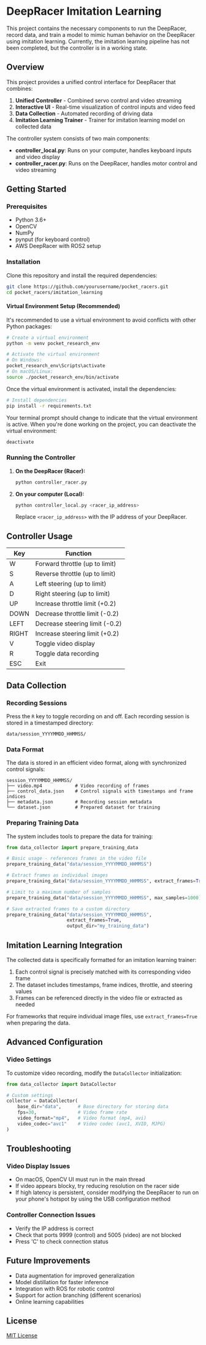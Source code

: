 # DeepRacer Imitation Learning

This project contains the necessary components to run the DeepRacer, record data, and train a model to mimic human behavior on the DeepRacer using imitation learning. Currently, the imitation learning pipeline has not been completed, but the controller is in a working state.

## Overview

This project provides a unified control interface for DeepRacer that combines:

1. **Unified Controller** - Combined servo control and video streaming
2. **Interactive UI** - Real-time visualization of control inputs and video feed
3. **Data Collection** - Automated recording of driving data
4. **Imitation Learning Trainer** - Trainer for imitation learning model on collected data

The controller system consists of two main components:

- **controller_local.py**: Runs on your computer, handles keyboard inputs and video display
- **controller_racer.py**: Runs on the DeepRacer, handles motor control and video streaming

## Getting Started

### Prerequisites

- Python 3.6+
- OpenCV
- NumPy
- pynput (for keyboard control)
- AWS DeepRacer with ROS2 setup

### Installation

Clone this repository and install the required dependencies:

```bash
git clone https://github.com/yourusername/pocket_racers.git
cd pocket_racers/imitation_learning
```

#### Virtual Environment Setup (Recommended)

It's recommended to use a virtual environment to avoid conflicts with other Python packages:

```bash
# Create a virtual environment
python -m venv pocket_research_env

# Activate the virtual environment
# On Windows:
pocket_research_env\Scripts\activate
# On macOS/Linux:
source ./pocket_research_env/bin/activate
```

Once the virtual environment is activated, install the dependencies:

```bash
# Install dependencies
pip install -r requirements.txt
```

Your terminal prompt should change to indicate that the virtual environment is active. When you're done working on the project, you can deactivate the virtual environment:

```bash
deactivate
```

### Running the Controller

1. **On the DeepRacer (Racer):**
   ```bash
   python controller_racer.py
   ```

2. **On your computer (Local):**
   ```bash
   python controller_local.py <racer_ip_address>
   ```
   Replace `<racer_ip_address>` with the IP address of your DeepRacer.

## Controller Usage

| Key | Function |
|-----|----------|
| W | Forward throttle (up to limit) |
| S | Reverse throttle (up to limit) |
| A | Left steering (up to limit) |
| D | Right steering (up to limit) |
| UP | Increase throttle limit (+0.2) |
| DOWN | Decrease throttle limit (-0.2) |
| LEFT | Decrease steering limit (-0.2) |
| RIGHT | Increase steering limit (+0.2) |
| V | Toggle video display |
| R | Toggle data recording |
| ESC | Exit |

## Data Collection

### Recording Sessions

Press the `R` key to toggle recording on and off. Each recording session is stored in a timestamped directory:

```
data/session_YYYYMMDD_HHMMSS/
```

### Data Format

The data is stored in an efficient video format, along with synchronized control signals:

```
session_YYYYMMDD_HHMMSS/
├── video.mp4            # Video recording of frames
├── control_data.json    # Control signals with timestamps and frame indices
├── metadata.json        # Recording session metadata
└── dataset.json         # Prepared dataset for training
```

### Preparing Training Data

The system includes tools to prepare the data for training:

```python
from data_collector import prepare_training_data

# Basic usage - references frames in the video file
prepare_training_data("data/session_YYYYMMDD_HHMMSS")

# Extract frames as individual images
prepare_training_data("data/session_YYYYMMDD_HHMMSS", extract_frames=True)

# Limit to a maximum number of samples
prepare_training_data("data/session_YYYYMMDD_HHMMSS", max_samples=1000)

# Save extracted frames to a custom directory
prepare_training_data("data/session_YYYYMMDD_HHMMSS", 
                      extract_frames=True, 
                      output_dir="my_training_data")
```

## Imitation Learning Integration

The collected data is specifically formatted for an imitation learning trainer:

1. Each control signal is precisely matched with its corresponding video frame
2. The dataset includes timestamps, frame indices, throttle, and steering values
3. Frames can be referenced directly in the video file or extracted as needed

For frameworks that require individual image files, use `extract_frames=True` when preparing the data.

## Advanced Configuration

### Video Settings

To customize video recording, modify the `DataCollector` initialization:

```python
from data_collector import DataCollector

# Custom settings
collector = DataCollector(
    base_dir="data",      # Base directory for storing data
    fps=30,               # Video frame rate
    video_format="mp4",   # Video format (mp4, avi)
    video_codec="avc1"    # Video codec (avc1, XVID, MJPG)
)
```

## Troubleshooting

### Video Display Issues

- On macOS, OpenCV UI must run in the main thread
- If video appears blocky, try reducing resolution on the racer side
- If high latency is persistent, consider modifying the DeepRacer to run on your phone's hotspot by using the USB configuration method

### Controller Connection Issues

- Verify the IP address is correct
- Check that ports 9999 (control) and 5005 (video) are not blocked
- Press 'C' to check connection status

## Future Improvements

- Data augmentation for improved generalization
- Model distillation for faster inference
- Integration with ROS for robotic control
- Support for action branching (different scenarios)
- Online learning capabilities


## License

[MIT License](LICENSE)
